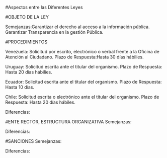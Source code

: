 #Aspectos entre las Diferentes Leyes


#OBJETO DE LA LEY

Semejanzas:Garantizar el derecho al acceso a la información pública. Garantizar Transparencia en la gestión Pública.


#PROCEDIMIENTOS

  Venezuela: Solicitud por escrito, electrónico o verbal frente a la Oficina de Atención al Ciudadano. 
              Plazo de Respuesta:Hasta 30 días hábilies.

  Uruguay: Solicitud escrita ante el titular del organismo. Plazo de Respuesta: Hasta 20 días hábilies.

  Ecuador: Solicitud escrita ante el titular del organismo. Plazo de Respuesta: Hasta 10 días.

  Chile: Solicitud escrita o electrónico ante el titular del organismo. Plazo de Respuesta: Hasta 20 días hábiles.

Diferencias:


#ENTE RECTOR, ESTRUCTURA ORGANIZATIVA
Semejanzas:


Diferencias:



#SANCIONES
Semejanzas:


Diferencias:




